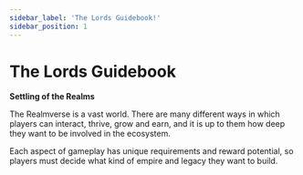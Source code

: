 ```yaml
---
sidebar_label: 'The Lords Guidebook!'
sidebar_position: 1
---
```


# The Lords Guidebook

**Settling of the Realms**

The Realmverse is a vast world. There are many different ways in which players can interact, thrive, grow and earn, and it is up to them how deep they want to be involved in the ecosystem. 

Each aspect of gameplay has unique requirements and reward potential, so players must decide what kind of empire and legacy they want to build. 
